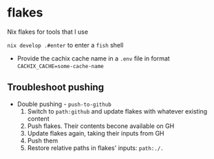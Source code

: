 # flakes

Nix flakes for tools that I use

`nix develop .#enter` to enter a `fish` shell

- Provide the cachix cache name in a `.env` file in format `CACHIX_CACHE=some-cache-name`

## Troubleshoot pushing

- Double pushing - `push-to-github`
  1. Switch to `path:github` and update flakes with whatever existing content
  2. Push flakes. Their contents becone available on GH
  3. Update flakes again, taking their inputs from GH
  4. Push them
  5. Restore relative paths in flakes' inputs: `path:./.`
